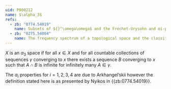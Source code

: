 ```yaml
---
uid: P000212
name: $\alpha_3$
refs:
  - zb: "0774.54019"
    name: Subsets of ${}^\omega\omega$ and the Fréchet-Urysohn and αi-properties. (Nyikos, P.)
  - zb: "0275.54004"
    name: The frequency spectrum of a topological space and the classification of spaces (Arkhangel’skii, A. V.)
---
```


$X$ is an $\alpha_3$ space if for all $x \in X$ and for all countable collections of sequences $\gamma$ converging to $x$ there exists a sequence $B$ converging to $x$ such that $A\cap B$ is infinite for infinitely many $A \in \gamma$.

The $\alpha_i$ properties for $i = 1, 2, 3, 4$ are due to Arkhangel’skii however the definition stated here is as presented by Nyikos in {{zb:0774.54019}}.